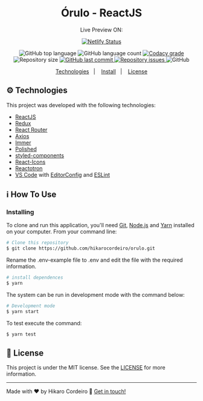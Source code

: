 <h1 align="center">
    Órulo - ReactJS
</h1>

<p align="center">
    Live Preview ON:
</p>

<p align="center">
  <a href="https://orulo.netlify.com/" target="_blank">
    <img alt="Netlify Status" src="https://api.netlify.com/api/v1/badges/65bd902e-a6d7-4360-955a-8e11c5c0969a/deploy-status.svg">
  </a>
</p>

<p align="center">
  <img alt="GitHub top language" src="https://img.shields.io/github/languages/top/hikarocordeiro/orulo.svg">

  <img alt="GitHub language count" src="https://img.shields.io/github/languages/count/hikarocordeiro/orulo.svg">

  <a href="https://www.codacy.com/manual/hikarocordeiro/orulo?utm_source=github.com&utm_medium=referral&utm_content=hikarocordeiro/orulo&utm_campaign=Badge_Grade_Dashboard">
    <img alt="Codacy grade" src="https://img.shields.io/codacy/grade/c2bd2a2808ba448fb8e71f64a119ad29.svg">
  </a>

  <img alt="Repository size" src="https://img.shields.io/github/repo-size/hikarocordeiro/orulo">
  <a href="https://github.com/hikarocordeiro/orulo/commits/master">
    <img alt="GitHub last commit" src="https://img.shields.io/github/last-commit/hikarocordeiro/orulo.svg">
  </a>

  <a href="https://github.com/hikarocordeiro/orulo/issues">
    <img alt="Repository issues" src="https://img.shields.io/github/issues/hikarocordeiro/orulo.svg">
  </a>

  <img alt="GitHub" src="https://img.shields.io/github/license/hikarocordeiro/orulo">
</p>

<p align="center">
  <a href="#gear-technologies">Technologies</a>&nbsp;&nbsp;&nbsp;|&nbsp;&nbsp;&nbsp;
  <a href="#information_source-how-to-use">Install</a>&nbsp;&nbsp;&nbsp;|&nbsp;&nbsp;&nbsp;
  <a href="#memo-license">License</a>
</p>

## :gear: Technologies

This project was developed with the following technologies:

-  [ReactJS](https://reactjs.org/)
-  [Redux](https://redux.js.org/)
-  [React Router](https://github.com/ReactTraining/react-router)
-  [Axios](https://github.com/axios/axios)
-  [Immer](https://github.com/immerjs/immer)
-  [Polished](https://polished.js.org/)
-  [styled-components](https://www.styled-components.com/)
-  [React-Icons](https://react-icons.netlify.com/)
-  [Reactotron](https://infinite.red/reactotron)
-  [VS Code][vc] with [EditorConfig][vceditconfig] and [ESLint][vceslint]

## :information_source: How To Use

### Installing

To clone and run this application, you'll need [Git](https://git-scm.com), [Node.js][nodejs] and [Yarn][yarn] installed on your computer. From your command line:

```bash
# Clone this repository
$ git clone https://github.com/hikarocordeiro/orulo.git
```

Rename the .env-example file to .env and edit the file with the required information.

```bash
# install dependences
$ yarn
```

The system can be run in development mode with the command below:
```bash
# Development mode
$ yarn start
```

To test execute the command:
```bash
$ yarn test
```

## :memo: License
This project is under the MIT license. See the [LICENSE](https://github.com/hikarocordeiro/orulo/blob/master/LICENSE) for more information.

---

Made with ♥ by Hikaro Cordeiro :wave: [Get in touch!](https://www.linkedin.com/in/hikaro-cordeiro/)

[nodejs]: https://nodejs.org/
[yarn]: https://yarnpkg.com/
[vc]: https://code.visualstudio.com/
[vceditconfig]: https://marketplace.visualstudio.com/items?itemName=EditorConfig.EditorConfig
[vceslint]: https://marketplace.visualstudio.com/items?itemName=dbaeumer.vscode-eslint
